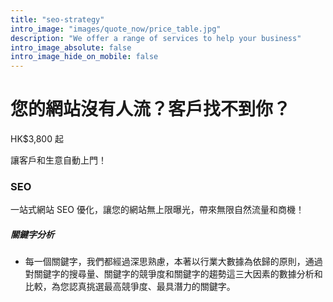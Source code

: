 ```yaml
---
title: "seo-strategy"
intro_image: "images/quote_now/price_table.jpg"
description: "We offer a range of services to help your business"
intro_image_absolute: false
intro_image_hide_on_mobile: false
---
```


# 您的網站沒有人流？客戶找不到你？

HK$3,800 起

讓客戶和生意自動上門！

### SEO

一站式網站 SEO 優化，讓您的網站無上限曝光，帶來無限自然流量和商機！

##### 關鍵字分析

- 每一個關鍵字，我們都經過深思熟慮，本著以行業大數據為依歸的原則，通過對關鍵字的搜尋量、關鍵字的競爭度和關鍵字的趨勢這三大因素的數據分析和比較，為您認真挑選最高競爭度、最具潛力的關鍵字。
